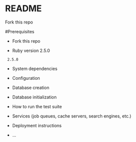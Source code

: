 # README

Fork this repo
<!-- This README would normally document whatever steps are necessary to get the
application up and running. -->

#Prerequisites

* Fork this repo

* Ruby version 2.5.0
```
 2.5.0
```

* System dependencies

* Configuration

* Database creation

* Database initialization

* How to run the test suite

* Services (job queues, cache servers, search engines, etc.)

* Deployment instructions

* ...
